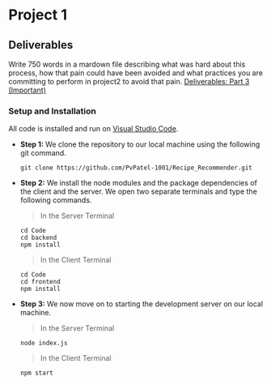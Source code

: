 # Project 1

## Deliverables

Write 750 words in a mardown file describing what was hard about this process, how that pain could have been avoided and what practices you are committing to perform in project2 to avoid that pain.
[Deliverables: Part 3 (Important)](https://github.com/txt/se23/blob/main/docs/project1.md#deliverables)

### Setup and Installation

All code is installed and run on [Visual Studio Code](https://code.visualstudio.com/).

- **Step 1:** We clone the repository to our local machine using the following git command.

      git clone https://github.com/PvPatel-1001/Recipe_Recommender.git

- **Step 2:** We install the node modules and the package dependencies of the client and the server. We open two separate terminals and type the following commands.

  > In the Server Terminal

      cd Code
      cd backend
      npm install

  > In the Client Terminal

      cd Code
      cd frontend
      npm install

- **Step 3:** We now move on to starting the development server on our local machine.

  > In the Server Terminal

      node index.js

  > In the Client Terminal

      npm start
